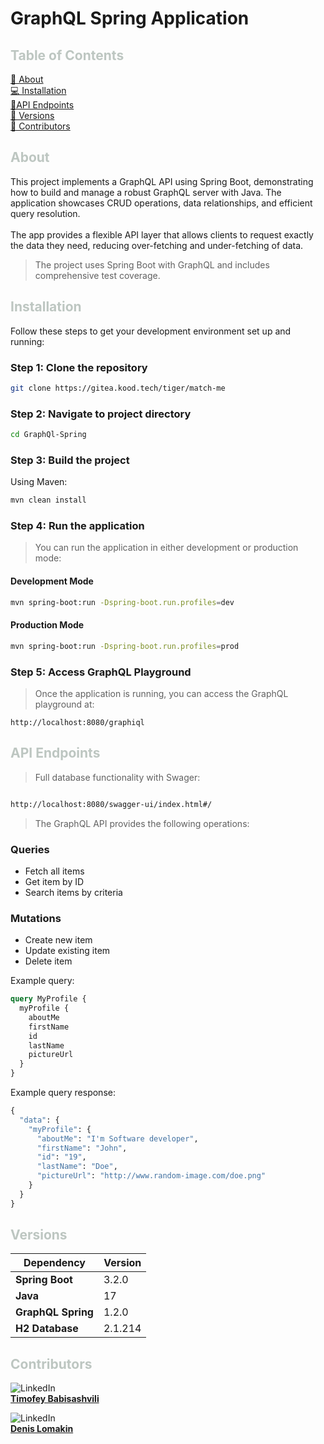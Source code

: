 # GraphQL Spring Application

## <span style="color:rgb(189, 198, 193)">Table of Contents</span>

[📖 About](#about) <br/>
[💻 Installation](#installation) <br/>
[📍API Endpoints](#api-endpoints) <br/>
[🔧 Versions](#versions) <br/>
[👤 Contributors](#contributors)

## <span style="color:rgb(189, 198, 193)">About</span>

This project implements a GraphQL API using Spring Boot, demonstrating how to build and manage a robust GraphQL server with Java. The application showcases CRUD operations, data relationships, and efficient query resolution. <br/><br/>
The app provides a flexible API layer that allows clients to request exactly the data they need, reducing over-fetching and under-fetching of data.<br/>

> The project uses Spring Boot with GraphQL and includes comprehensive test coverage.

## <span style="color:rgb(189, 198, 193)">Installation</span>

Follow these steps to get your development environment set up and running:

### Step 1: Clone the repository

```bash
git clone https://gitea.kood.tech/tiger/match-me
```

### Step 2: Navigate to project directory

```bash
cd GraphQl-Spring
```

### Step 3: Build the project

Using Maven:

```bash
mvn clean install
```

### Step 4: Run the application

> You can run the application in either development or production mode:

#### Development Mode

```bash
mvn spring-boot:run -Dspring-boot.run.profiles=dev
```

#### Production Mode

```bash
mvn spring-boot:run -Dspring-boot.run.profiles=prod
```

### Step 5: Access GraphQL Playground

> Once the application is running, you can access the GraphQL playground at:

```
http://localhost:8080/graphiql
```

## <span style="color:rgb(189, 198, 193)">API Endpoints</span>

> Full database functionality with Swager:

```bash

http://localhost:8080/swagger-ui/index.html#/

```

> The GraphQL API provides the following operations:

### Queries

- Fetch all items
- Get item by ID
- Search items by criteria

### Mutations

- Create new item
- Update existing item
- Delete item

Example query:

```graphql
query MyProfile {
  myProfile {
    aboutMe
    firstName
    id
    lastName
    pictureUrl
  }
}
```

Example query response:

```graphql
{
  "data": {
    "myProfile": {
      "aboutMe": "I'm Software developer",
      "firstName": "John",
      "id": "19",
      "lastName": "Doe",
      "pictureUrl": "http://www.random-image.com/doe.png"
    }
  }
}
```

## <span style="color:rgb(189, 198, 193)">Versions</span>

| Dependency         | Version |
| ------------------ | ------- |
| **Spring Boot**    | 3.2.0   |
| **Java**           | 17      |
| **GraphQL Spring** | 1.2.0   |
| **H2 Database**    | 2.1.214 |

## <span style="color:rgb(189, 198, 193)">Contributors</span>

![LinkedIn](https://img.shields.io/badge/LinkedIn-%230A66C2?style=flat&logo=linkedin&logoColor=white) <br/>**[Timofey Babisashvili](https://www.linkedin.com/in/timofey-tech)**

![LinkedIn](https://img.shields.io/badge/LinkedIn-%230A66C2?style=flat&logo=linkedin&logoColor=white) <br/>**[Denis Lomakin](https://www.linkedin.com/in/dkartik123/)**<br/><br/>
